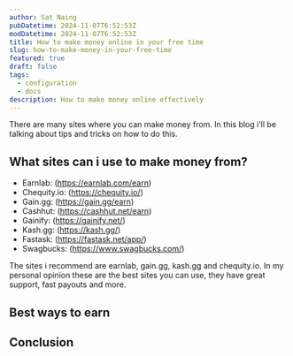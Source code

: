 ```yaml
---
author: Sat Naing
pubDatetime: 2024-11-07T6:52:53Z
modDatetime: 2024-11-07T6:52:53Z
title: How to make money online in your free time
slug: how-to-make-money-in-your-free-time
featured: true
draft: false
tags:
  - configuration
  - docs
description: How to make money online effectively
---
```


There are many sites where you can make money from. In this blog i'll be talking about tips and tricks on how to do this. 

## What sites can i use to make money from?

- Earnlab: (https://earnlab.com/earn)
- Chequity.io: (https://chequity.io/)
- Gain.gg: (https://gain.gg/earn)
- Cashhut: (https://cashhut.net/earn)
- Gainify: (https://gainify.net/)
- Kash.gg: (https://kash.gg/)
- Fastask: (https://fastask.net/app/)
- Swagbucks: (https://www.swagbucks.com/)

The sites i recommend are earnlab, gain.gg, kash.gg and chequity.io.
In my personal opinion these are the best sites you can use, they have great support, fast payouts and more.

## Best ways to earn



## Conclusion


